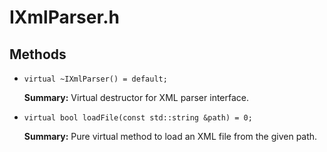 # IXmlParser.h

## Methods

- `virtual ~IXmlParser() = default;`

  **Summary:** Virtual destructor for XML parser interface.

- `virtual bool loadFile(const std::string &path) = 0;`

  **Summary:** Pure virtual method to load an XML file from the given path.
